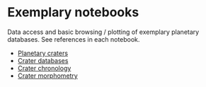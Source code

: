 # Exemplary notebooks 

Data access and basic browsing / plotting of exemplary planetary databases. See references in each notebook.


* [Planetary craters](./planetary_craters.ipynb)
* [Crater databases](./crater_databases.ipynb)
* [Crater chronology](./crater_chronology.ipynb)
* [Crater morphometry](./crater_morphometry.ipynb)
